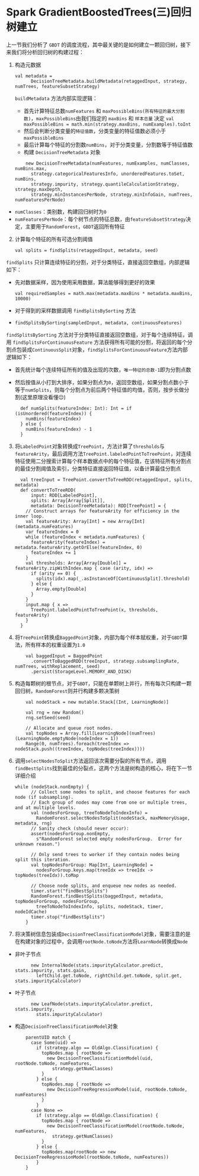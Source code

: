 
# Spark GradientBoostedTrees(三)回归树建立
上一节我们分析了 `GBDT` 的调度流程，其中最关键的是如何建立一颗回归树，接下来我们将分析回归树的构建过程：
1. 构造元数据

	```
	val metadata =
		  DecisionTreeMetadata.buildMetadata(retaggedInput, strategy, numTrees, featureSubsetStrategy)
	```
	
	`buildMetadata` 方法内部实现逻辑：
	 * 首先计算特征总数`numFeatures` 和 `maxPossibleBins(所有特征的最大分割数)`，`maxPossibleBins`由我们指定的 `maxBins` 和 `样本总量` 决定
	`val maxPossibleBins = math.min(strategy.maxBins, numExamples).toInt`
	 * 然后会判断分类变量的`特征值数`，分类变量的特征值数必须小于 `maxPossibleBins`
	 * 最后计算每个特征的分割数`numBins`，对于分类变量，分割数等于特征值数
	 * 构建 `DecisionTreeMetadata` 对象
	```
		new DecisionTreeMetadata(numFeatures, numExamples, numClasses, numBins.max,
		  strategy.categoricalFeaturesInfo, unorderedFeatures.toSet, numBins,
		  strategy.impurity, strategy.quantileCalculationStrategy, strategy.maxDepth,
		  strategy.minInstancesPerNode, strategy.minInfoGain, numTrees, numFeaturesPerNode)
	```
* `numClasses`：类别数，构建回归树时为`0`
* `numFeaturesPerNode`：每个树节点的特征总数，由`featureSubsetStrategy`决定，主要用于`RandomForest`，`GBDT`返回所有特征

2. 计算每个特征的所有可选分割阈值

	```
	val splits = findSplits(retaggedInput, metadata, seed)
	```
	
`findSplits` 只计算连续特征的分割，对于分类特征，直接返回空数组，内部逻辑如下：
 * 先对数据采样，因为使用采用数据，算法能够得到更好的效果

	```
	val requiredSamples = math.max(metadata.maxBins * metadata.maxBins, 10000)

	```

 * 对于得到的采样数据调用 `findSplitsBySorting` 方法
 * 
	 ```
	 findSplitsBySorting(sampledInput, metadata, continuousFeatures)
	 ```
	 
`findSplitsBySorting` 方法对于分类特征直接返回空数组，对于每个连续特征，调用 `findSplitsForContinuousFeature` 方法获得所有可能的分割，将返回的每个分割点包装成`ContinuousSplit`对象，`findSplitsForContinuousFeature`方法内部逻辑如下：
 * 首先统计每个连续特征所有的值及出现的次数，`唯一特征的总数-1`即为分割点数
 * 然后按值从小打到大排序，如果分割点为`0`，返回空数组，如果分割点数小于等于`numSplits`，则每个分割点为前后两个特征值的均值，否则，按步长做分割(这里原理没看懂😔)

	```
	  def numSplits(featureIndex: Int): Int = if (isUnordered(featureIndex)) {
		numBins(featureIndex)
	  } else {
		numBins(featureIndex) - 1
	  }
	```

3. 将`LabeledPoint`对象转换成`TreePoint`，方法计算了`thresholds`与`featureArity`，最后调用方法`TreePoint.labeledPointToTreePoint`，对连续特征使用二分搜索计算每个样本数据点中的每个特征值，在该特征所有分割点的最佳分割阈值及索引，分类特征直接返回特征值，以备计算最佳分割点

	```
	  val treeInput = TreePoint.convertToTreeRDD(retaggedInput, splits, metadata)
	  def convertToTreeRDD(
		  input: RDD[LabeledPoint],
		  splits: Array[Array[Split]],
		  metadata: DecisionTreeMetadata): RDD[TreePoint] = {
		// Construct arrays for featureArity for efficiency in the inner loop.
		val featureArity: Array[Int] = new Array[Int](metadata.numFeatures)
		var featureIndex = 0
		while (featureIndex < metadata.numFeatures) {
		  featureArity(featureIndex) = metadata.featureArity.getOrElse(featureIndex, 0)
		  featureIndex += 1
		}
		val thresholds: Array[Array[Double]] = featureArity.zipWithIndex.map { case (arity, idx) =>
		  if (arity == 0) {
			splits(idx).map(_.asInstanceOf[ContinuousSplit].threshold)
		  } else {
			Array.empty[Double]
		  }
		}
		input.map { x =>
		  TreePoint.labeledPointToTreePoint(x, thresholds, featureArity)
		}
	  }
	```
	
4. 将`TreePoint`转换成`BaggedPoint`对象，内部为每个样本赋权重，对于`GBDT`算法，所有样本的权重设置为`1.0`

	```
		val baggedInput = BaggedPoint
		  .convertToBaggedRDD(treeInput, strategy.subsamplingRate, numTrees, withReplacement, seed)
		  .persist(StorageLevel.MEMORY_AND_DISK)
	```
	
5. 构造每颗树的根节点，对于`GBDT`，只能在单颗树上并行，所有每次只构建一颗回归树，`RandomForest`则并行构建多颗决策树

	```
		val nodeStack = new mutable.Stack[(Int, LearningNode)]

		val rng = new Random()
		rng.setSeed(seed)

		// Allocate and queue root nodes.
		val topNodes = Array.fill[LearningNode](numTrees)(LearningNode.emptyNode(nodeIndex = 1))
		Range(0, numTrees).foreach(treeIndex => nodeStack.push((treeIndex, topNodes(treeIndex))))
	```
	
6. 调用`selectNodesToSplit`方法返回该次需要分裂的所有节点，调用`findBestSplits`找到最佳的分裂点，这两个方法是树构造的核心，将在下一节详细介绍

	```
	while (nodeStack.nonEmpty) {
		  // Collect some nodes to split, and choose features for each node (if subsampling).
		  // Each group of nodes may come from one or multiple trees, and at multiple levels.
		  val (nodesForGroup, treeToNodeToIndexInfo) =
			RandomForest.selectNodesToSplit(nodeStack, maxMemoryUsage, metadata, rng)
		  // Sanity check (should never occur):
		  assert(nodesForGroup.nonEmpty,
			s"RandomForest selected empty nodesForGroup.  Error for unknown reason.")

		  // Only send trees to worker if they contain nodes being split this iteration.
		  val topNodesForGroup: Map[Int, LearningNode] =
			nodesForGroup.keys.map(treeIdx => treeIdx -> topNodes(treeIdx)).toMap

		  // Choose node splits, and enqueue new nodes as needed.
		  timer.start("findBestSplits")
		  RandomForest.findBestSplits(baggedInput, metadata, topNodesForGroup, nodesForGroup,
			treeToNodeToIndexInfo, splits, nodeStack, timer, nodeIdCache)
		  timer.stop("findBestSplits")
		}
	```
7. 将决策树信息包装成`DecisionTreeClassificationModel`对象，需要注意的是在构建对象的过程中，会调用`rootNode.toNode`方法将`LearnNode`转换成`Node`
* 非叶子节点

	```
		  new InternalNode(stats.impurityCalculator.predict, stats.impurity, stats.gain,
			leftChild.get.toNode, rightChild.get.toNode, split.get, stats.impurityCalculator)
	 ```
	 
* 叶子节点

	 ```
		   new LeafNode(stats.impurityCalculator.predict, stats.impurity,
			 stats.impurityCalculator)
	```

* 构造`DecisionTreeClassificationModel`对象

	```
		parentUID match {
		  case Some(uid) =>
			if (strategy.algo == OldAlgo.Classification) {
			  topNodes.map { rootNode =>
				new DecisionTreeClassificationModel(uid, rootNode.toNode, numFeatures,
				  strategy.getNumClasses)
			  }
			} else {
			  topNodes.map { rootNode =>
				new DecisionTreeRegressionModel(uid, rootNode.toNode, numFeatures)
			  }
			}
		  case None =>
			if (strategy.algo == OldAlgo.Classification) {
			  topNodes.map { rootNode =>
				new DecisionTreeClassificationModel(rootNode.toNode, numFeatures,
				  strategy.getNumClasses)
			  }
			} else {
			  topNodes.map(rootNode => new DecisionTreeRegressionModel(rootNode.toNode, numFeatures))
			}
		}
	```
